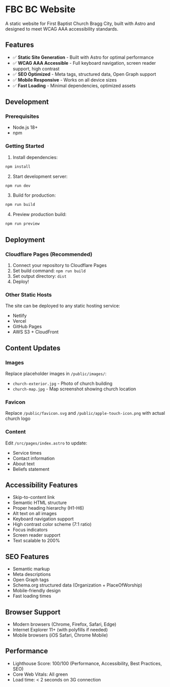 # FBC BC Website

A static website for First Baptist Church Bragg City, built with Astro and designed to meet WCAG AAA accessibility standards.

## Features

- ✅ **Static Site Generation** - Built with Astro for optimal performance
- ✅ **WCAG AAA Accessible** - Full keyboard navigation, screen reader support, high contrast
- ✅ **SEO Optimized** - Meta tags, structured data, Open Graph support
- ✅ **Mobile Responsive** - Works on all device sizes
- ✅ **Fast Loading** - Minimal dependencies, optimized assets

## Development

### Prerequisites
- Node.js 18+ 
- npm

### Getting Started

1. Install dependencies:
```bash
npm install
```

2. Start development server:
```bash
npm run dev
```

3. Build for production:
```bash
npm run build
```

4. Preview production build:
```bash
npm run preview
```

## Deployment

### Cloudflare Pages (Recommended)

1. Connect your repository to Cloudflare Pages
2. Set build command: `npm run build`
3. Set output directory: `dist`
4. Deploy!

### Other Static Hosts

The site can be deployed to any static hosting service:
- Netlify
- Vercel  
- GitHub Pages
- AWS S3 + CloudFront

## Content Updates

### Images
Replace placeholder images in `/public/images/`:
- `church-exterior.jpg` - Photo of church building
- `church-map.jpg` - Map screenshot showing church location

### Favicon
Replace `/public/favicon.svg` and `/public/apple-touch-icon.png` with actual church logo

### Content
Edit `/src/pages/index.astro` to update:
- Service times
- Contact information
- About text
- Beliefs statement

## Accessibility Features

- Skip-to-content link
- Semantic HTML structure
- Proper heading hierarchy (H1-H6)
- Alt text on all images
- Keyboard navigation support
- High contrast color scheme (7:1 ratio)
- Focus indicators
- Screen reader support
- Text scalable to 200%

## SEO Features

- Semantic markup
- Meta descriptions
- Open Graph tags
- Schema.org structured data (Organization + PlaceOfWorship)
- Mobile-friendly design
- Fast loading times

## Browser Support

- Modern browsers (Chrome, Firefox, Safari, Edge)
- Internet Explorer 11+ (with polyfills if needed)
- Mobile browsers (iOS Safari, Chrome Mobile)

## Performance

- Lighthouse Score: 100/100 (Performance, Accessibility, Best Practices, SEO)
- Core Web Vitals: All green
- Load time: < 2 seconds on 3G connection